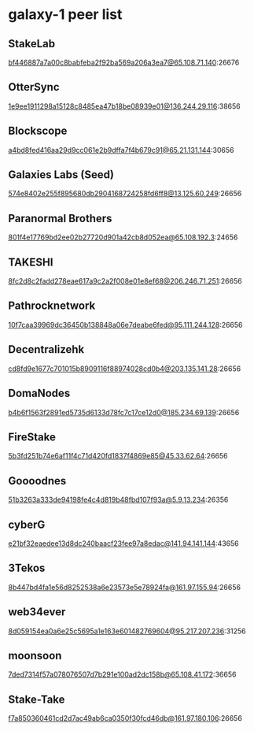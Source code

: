 # galaxy-1 peer list


## StakeLab

bf446887a7a00c8babfeba2f92ba569a206a3ea7@65.108.71.140:26676

## OtterSync

1e9ee1911298a15128c8485ea47b18be08939e01@136.244.29.116:38656

## Blockscope

a4bd8fed416aa29d9cc061e2b9dffa7f4b679c91@65.21.131.144:30656

## Galaxies Labs (Seed)

574e8402e255f895680db2904168724258fd6ff8@13.125.60.249:26656

## Paranormal Brothers

801f4e17769bd2ee02b27720d901a42cb8d052ea@65.108.192.3:24656

## TAKESHI

8fc2d8c2fadd278eae617a9c2a2f008e01e8ef68@206.246.71.251:26656

## Pathrocknetwork

10f7caa39969dc36450b138848a06e7deabe6fed@95.111.244.128:26656

## Decentralizehk

cd8fd9e1677c701015b8909116f88974028cd0b4@203.135.141.28:26656

## DomaNodes

b4b6f1563f2891ed5735d6133d78fc7c17ce12d0@185.234.69.139:26656

## FireStake

5b3fd251b74e6af11f4c71d420fd1837f4869e85@45.33.62.64:26656

## Goooodnes

51b3263a333de94198fe4c4d819b48fbd107f93a@5.9.13.234:26356

## cyberG

e21bf32eaedee13d8dc240baacf23fee97a8edac@141.94.141.144:43656

## 3Tekos

8b447bd4fa1e56d8252538a6e23573e5e78924fa@161.97.155.94:26656

## web34ever

8d059154ea0a6e25c5695a1e163e601482769604@95.217.207.236:31256


## moonsoon

7ded7314f57a078076507d7b291e100ad2dc158b@65.108.41.172:36656


## Stake-Take

f7a850360461cd2d7ac49ab6ca0350f30fcd46db@161.97.180.106:26656
